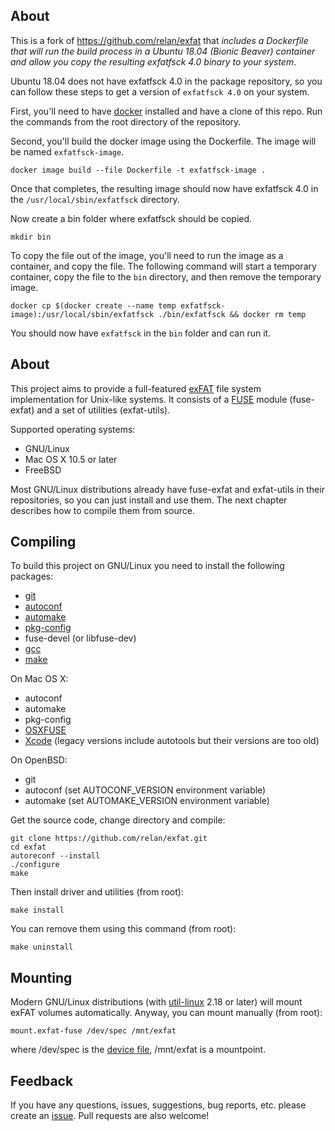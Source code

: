 About
-----

This is a fork of https://github.com/relan/exfat that *includes a Dockerfile that will run the build process in a Ubuntu 18.04 (Bionic Beaver) container and allow you copy the resulting exfatfsck 4.0 binary to your system*.

Ubuntu 18.04 does not have exfatfsck 4.0 in the package repository, so you can follow these steps to get a version of `exfatfsck 4.0` on your system.

First, you'll need to have [docker](https://www.docker.com/) installed and have a clone of this repo. Run the commands from the root directory of the repository.

Second, you'll build the docker image using the Dockerfile. The image will be named `exfatfsck-image`.

```
docker image build --file Dockerfile -t exfatfsck-image .
```

Once that completes, the resulting image should now have exfatfsck 4.0 in the `/usr/local/sbin/exfatfsck` directory.

Now create a bin folder where exfatfsck should be copied.

```
mkdir bin
```

To copy the file out of the image, you'll need to run the image as a container, and copy the file. The following command will start a temporary container, copy the file to the `bin` directory, and then remove the temporary image.

```
docker cp $(docker create --name temp exfatfsck-image):/usr/local/sbin/exfatfsck ./bin/exfatfsck && docker rm temp
```

You should now have `exfatfsck` in the `bin` folder and can run it.

About
-----

This project aims to provide a full-featured [exFAT][1] file system implementation for Unix-like systems. It consists of a [FUSE][2] module (fuse-exfat) and a set of utilities (exfat-utils).

Supported operating systems:

* GNU/Linux
* Mac OS X 10.5 or later
* FreeBSD

Most GNU/Linux distributions already have fuse-exfat and exfat-utils in their repositories, so you can just install and use them. The next chapter describes how to compile them from source.

Compiling
---------

To build this project on GNU/Linux you need to install the following packages:

* [git][4]
* [autoconf][5]
* [automake][6]
* [pkg-config][7]
* fuse-devel (or libfuse-dev)
* [gcc][8]
* [make][9]

On Mac OS X:

* autoconf
* automake
* pkg-config
* [OSXFUSE][10]
* [Xcode][11] (legacy versions include autotools but their versions are too old)

On OpenBSD:

* git
* autoconf (set AUTOCONF_VERSION environment variable)
* automake (set AUTOMAKE_VERSION environment variable)

Get the source code, change directory and compile:

    git clone https://github.com/relan/exfat.git
    cd exfat
    autoreconf --install
    ./configure
    make

Then install driver and utilities (from root):

    make install

You can remove them using this command (from root):

    make uninstall

Mounting
--------

Modern GNU/Linux distributions (with [util-linux][12] 2.18 or later) will mount exFAT volumes automatically. Anyway, you can mount manually (from root):

    mount.exfat-fuse /dev/spec /mnt/exfat

where /dev/spec is the [device file][13], /mnt/exfat is a mountpoint.

Feedback
--------

If you have any questions, issues, suggestions, bug reports, etc. please create an [issue][3]. Pull requests are also welcome!

[1]: https://en.wikipedia.org/wiki/ExFAT
[2]: https://en.wikipedia.org/wiki/Filesystem_in_Userspace
[3]: https://github.com/relan/exfat/issues
[4]: https://www.git-scm.com/
[5]: https://www.gnu.org/software/autoconf/
[6]: https://www.gnu.org/software/automake/
[7]: http://www.freedesktop.org/wiki/Software/pkg-config/
[8]: https://gcc.gnu.org/
[9]: https://www.gnu.org/software/make/
[10]: https://osxfuse.github.io/
[11]: https://en.wikipedia.org/wiki/Xcode
[12]: https://www.kernel.org/pub/linux/utils/util-linux/
[13]: https://en.wikipedia.org/wiki/Device_file
